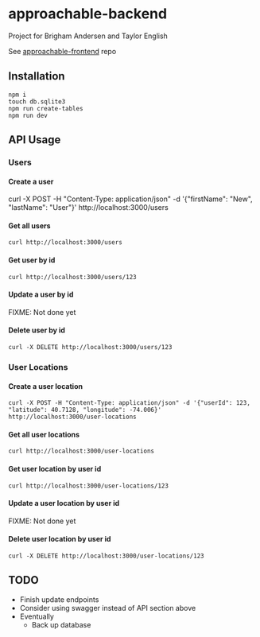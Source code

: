 # approachable-backend

Project for Brigham Andersen and Taylor English

See [approachable-frontend](https://github.com/janksmap/approachable-frontend) repo

## Installation

```
npm i
touch db.sqlite3
npm run create-tables
npm run dev
```

## API Usage

### Users

#### Create a user

curl -X POST -H "Content-Type: application/json" -d '{"firstName": "New", "lastName": "User"}' http://localhost:3000/users

#### Get all users

```
curl http://localhost:3000/users
```

#### Get user by id

```
curl http://localhost:3000/users/123
```

#### Update a user by id

FIXME: Not done yet

#### Delete user by id

```
curl -X DELETE http://localhost:3000/users/123
```

### User Locations

#### Create a user location

```
curl -X POST -H "Content-Type: application/json" -d '{"userId": 123, "latitude": 40.7128, "longitude": -74.006}' http://localhost:3000/user-locations
```

#### Get all user locations

```
curl http://localhost:3000/user-locations
```

#### Get user location by user id

```
curl http://localhost:3000/user-locations/123
```

#### Update a user location by user id

FIXME: Not done yet

#### Delete user location by user id

```
curl -X DELETE http://localhost:3000/user-locations/123
```

## TODO

- Finish update endpoints
- Consider using swagger instead of API section above
- Eventually
  - Back up database
